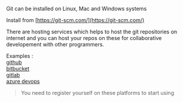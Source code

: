 Git can be installed on Linux, Mac and Windows systems

Install from [https://git-scm.com/](https://git-scm.com/)

There are hosting services which helps to host the git repositories on internet and you can host your repos on these for collaborative developement with other programmers. 

Examples :   
[github](https://github.com)  
[bitbucket](https://bitbucket.org)  
[gitlab](https://about.gitlab.com)  
[azure devops](https://dev.azure.com)  

> You need to register yourself on these platforms to start using 
